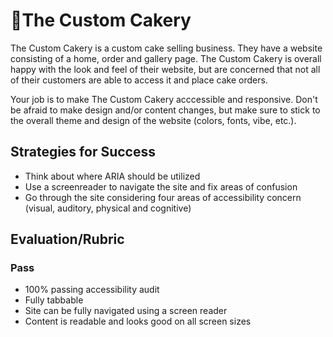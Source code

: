 # 🎂The Custom Cakery

The Custom Cakery is a custom cake selling business. They have a website consisting of a home, order and gallery page. The Custom Cakery is overall happy with the look and feel of their website, but are concerned that not all of their customers are able to access it and place cake orders.

Your job is to make The Custom Cakery acccessible and responsive. Don't be afraid to make design and/or content changes, but make sure to stick to the overall theme and design of the website (colors, fonts, vibe, etc.).  

## Strategies for Success

- Think about where ARIA should be utilized
- Use a screenreader to navigate the site and fix areas of confusion 
- Go through the site considering four areas of accessibility concern (visual, auditory, physical and cognitive) 

## Evaluation/Rubric

### Pass
- 100% passing accessibility audit 
- Fully tabbable
- Site can be fully navigated using a screen reader
- Content is readable and looks good on all screen sizes

